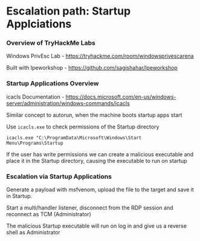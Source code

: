 # Escalation path: Startup Applciations

### Overview of TryHackMe Labs

Windows PrivEsc Lab - https://tryhackme.com/room/windowsprivescarena

Built with lpeworkshop - https://github.com/sagishahar/lpeworkshop

### Startup Applications Overview

icacls Documentation - https://docs.microsoft.com/en-us/windows-server/administration/windows-commands/icacls

Similar concept to autorun, when the machine boots startup apps start

Use `icacls.exe` to check permissions of the Startup directory

`icacls.exe "C:\ProgramData\Microsoft\Windows\Start Menu\Programs\Startup`

If the user has write permissions we can create a malicious executable and place it in the Startup directory,
causing the executable to run on startup

### Escalation via Startup Applications

Generate a payload with msfvenom, upload the file to the target and save it in Startup.

Start a multi/handler listener, disconnect from the RDP session and reconnect as TCM (Administrator)

The malicious Startup executable will run on log in and give us a reverse shell as Administrator
